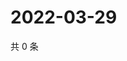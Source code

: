 # 2022-03-29

共 0 条

<!-- BEGIN WEIBO -->
<!-- 最后更新时间 Tue Mar 29 2022 03:09:31 GMT+0800 (China Standard Time) -->

<!-- END WEIBO -->
